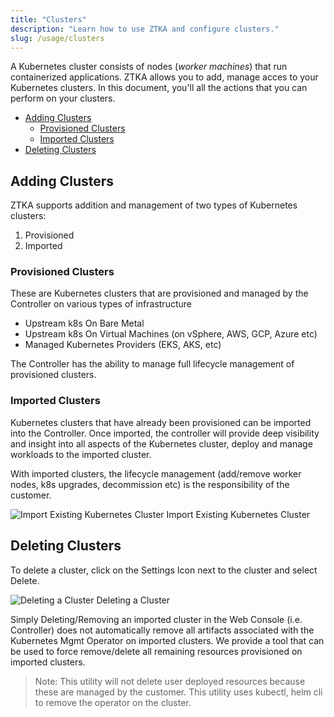 ```yaml
---
title: "Clusters"
description: "Learn how to use ZTKA and configure clusters."
slug: /usage/clusters
---
```


A Kubernetes cluster consists of nodes (*worker machines*) that run containerized applications. ZTKA allows you to add, manage acces to your Kubernetes clusters. In this document, you'll all the actions that you can perform on your clusters.

- [Adding Clusters](#adding-clusters)
  - [Provisioned Clusters](#provisioned-clusters)
  - [Imported Clusters](#imported-clusters)
- [Deleting Clusters](#deleting-clusters)

## Adding Clusters

ZTKA supports addition and management of two types of Kubernetes clusters:

1. Provisioned
2. Imported

### Provisioned Clusters

These are Kubernetes clusters that are provisioned and managed by the Controller on various types of infrastructure

- Upstream k8s On Bare Metal
- Upstream k8s On Virtual Machines (on vSphere, AWS, GCP, Azure etc)
- Managed Kubernetes Providers (EKS, AKS, etc)

The Controller has the ability to manage full lifecycle management of provisioned clusters.

### Imported Clusters

Kubernetes clusters that have already been provisioned can be imported into the Controller. Once imported, the controller will provide deep visibility and insight into all aspects of the Kubernetes cluster, deploy and manage workloads to the imported cluster.

With imported clusters, the lifecycle management (add/remove worker nodes, k8s upgrades, decommission etc) is the responsibility of the customer.

<img src="/img/docs/import-cluster-1.png" alt="Import Existing Kubernetes Cluster" />
Import Existing Kubernetes Cluster

## Deleting Clusters

To delete a cluster, click on the Settings Icon next to the cluster and select Delete.

<img src="/img/docs/cluster-delete-1.png" alt="Deleting a Cluster" />
Deleting a Cluster

Simply Deleting/Removing an imported cluster in the Web Console (i.e. Controller) does not automatically remove all artifacts associated with the Kubernetes Mgmt Operator on imported clusters. We provide a tool that can be used to force remove/delete all remaining resources provisioned on imported clusters.

> Note: This utility will not delete user deployed resources because these are managed by the customer. This utility uses kubectl, helm cli to remove the operator on the cluster.
> 